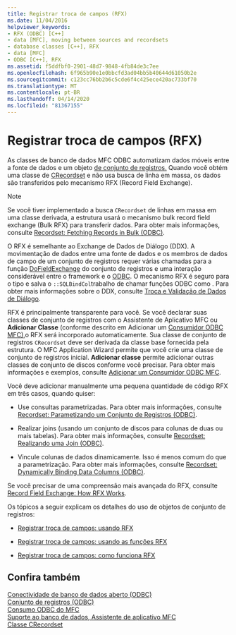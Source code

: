 ```yaml
---
title: Registrar troca de campos (RFX)
ms.date: 11/04/2016
helpviewer_keywords:
- RFX (ODBC) [C++]
- data [MFC], moving between sources and recordsets
- database classes [C++], RFX
- data [MFC]
- ODBC [C++], RFX
ms.assetid: f5ddfbf0-2901-48d7-9848-4fb84de3c7ee
ms.openlocfilehash: 6f965b90e1e0bbcfd3ad04bb5b40644d61050b2e
ms.sourcegitcommit: c123cc76bb2b6c5cde6f4c425ece420ac733bf70
ms.translationtype: MT
ms.contentlocale: pt-BR
ms.lasthandoff: 04/14/2020
ms.locfileid: "81367155"
---
```

# <a name="record-field-exchange-rfx"></a>Registrar troca de campos (RFX)

As classes de banco de dados MFC ODBC automatizam dados móveis entre a fonte de dados e um objeto [de conjunto de registros.](../../data/odbc/recordset-odbc.md) Quando você obtém uma classe de [CRecordset](../../mfc/reference/crecordset-class.md) e não usa busca de linha em massa, os dados são transferidos pelo mecanismo RFX (Record Field Exchange).

> [!NOTE]
> Se você tiver implementado a busca `CRecordset` de linhas em massa em uma classe derivada, a estrutura usará o mecanismo bulk record field exchange (Bulk RFX) para transferir dados. Para obter mais informações, consulte [Recordset: Fetching Records in Bulk (ODBC)](../../data/odbc/recordset-fetching-records-in-bulk-odbc.md).

O RFX é semelhante ao Exchange de Dados de Diálogo (DDX). A movimentação de dados entre uma fonte de dados e os membros de dados de campo de um conjunto de registros requer várias chamadas para a função [DoFieldExchange](../../mfc/reference/crecordset-class.md#dofieldexchange) do conjunto de registros e uma interação considerável entre o framework e o [ODBC](../../data/odbc/odbc-basics.md). O mecanismo RFX é seguro para o tipo e salva o `::SQLBindCol`trabalho de chamar funções ODBC como . Para obter mais informações sobre o DDX, consulte [Troca e Validação de Dados de Diálogo](../../mfc/dialog-data-exchange-and-validation.md).

RFX é principalmente transparente para você. Se você declarar suas classes de conjunto de registros com o Assistente de Aplicativo MFC ou **Adicionar Classe** (conforme descrito em Adicionar um [Consumidor ODBC MFC),](../../mfc/reference/adding-an-mfc-odbc-consumer.md)o RFX será incorporado automaticamente. Sua classe de conjunto de registros `CRecordset` deve ser derivada da classe base fornecida pela estrutura. O MFC Application Wizard permite que você crie uma classe de conjunto de registros inicial. **Adicionar classe** permite adicionar outras classes de conjunto de discos conforme você precisar. Para obter mais informações e exemplos, consulte [Adicionar um Consumidor ODBC MFC](../../mfc/reference/adding-an-mfc-odbc-consumer.md).

Você deve adicionar manualmente uma pequena quantidade de código RFX em três casos, quando quiser:

- Use consultas parametrizadas. Para obter mais informações, consulte [Recordset: Parametizando um Conjunto de Registros (ODBC)](../../data/odbc/recordset-parameterizing-a-recordset-odbc.md).

- Realizar joins (usando um conjunto de discos para colunas de duas ou mais tabelas). Para obter mais informações, consulte [Recordset: Realizando uma Join (ODBC)](../../data/odbc/recordset-performing-a-join-odbc.md).

- Vincule colunas de dados dinamicamente. Isso é menos comum do que a parametrização. Para obter mais informações, consulte [Recordset: Dynamically Binding Data Columns (ODBC)](../../data/odbc/recordset-dynamically-binding-data-columns-odbc.md).

Se você precisar de uma compreensão mais avançada do RFX, consulte [Record Field Exchange: How RFX Works](../../data/odbc/record-field-exchange-how-rfx-works.md).

Os tópicos a seguir explicam os detalhes do uso de objetos de conjunto de registros:

- [Registrar troca de campos: usando RFX](../../data/odbc/record-field-exchange-using-rfx.md)

- [Registrar troca de campos: usando as funções RFX](../../data/odbc/record-field-exchange-using-the-rfx-functions.md)

- [Registrar troca de campos: como funciona RFX](../../data/odbc/record-field-exchange-how-rfx-works.md)

## <a name="see-also"></a>Confira também

[Conectividade de banco de dados aberto (ODBC)](../../data/odbc/open-database-connectivity-odbc.md)<br/>
[Conjunto de registros (ODBC)](../../data/odbc/recordset-odbc.md)<br/>
[Consumo ODBC do MFC](../../mfc/reference/adding-an-mfc-odbc-consumer.md)<br/>
[Suporte ao banco de dados, Assistente de aplicativo MFC](../../mfc/reference/database-support-mfc-application-wizard.md)<br/>
[Classe CRecordset](../../mfc/reference/crecordset-class.md)
